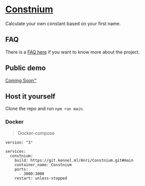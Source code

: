 # [Constnium](https://git.kennel.ml/Anri/Constnium)

Calculate your own constant based on your first name.

## FAQ
There is a [FAQ here](./FAQ.md) if you want to know more about the project.

## Public demo
[Coming Soon™](#)

## Host it yourself
Clone the repo and run `npm run main`.

### Docker
> Docker-compose
```docker-compose
version: "3"

services:
  constnium:
    build: https://git.kennel.ml/Anri/Constnium.git#main
    container_name: Constnium
    ports:
      - 3000:3000
    restart: unless-stopped
```
